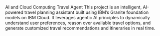 AI and Cloud Computing
Travel Agent
This project is an intelligent, AI-powered travel planning assistant built using IBM’s Granite foundation models on IBM Cloud. It leverages agentic AI principles to dynamically understand user preferences, reason over available travel options, and generate customized travel recommendations and itineraries in real time.
